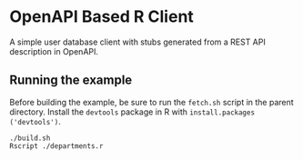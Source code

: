 # OpenAPI Based R Client

A simple user database client with stubs generated from a REST API description in OpenAPI.

## Running the example

Before building the example, be sure to run the `fetch.sh` script in the parent directory.
Install the `devtools` package in R with `install.packages ('devtools')`.

```
./build.sh
Rscript ./departments.r
```
